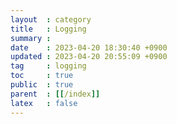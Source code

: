 ```yaml
---
layout  : category
title   : Logging
summary : 
date    : 2023-04-20 18:30:40 +0900
updated : 2023-04-20 20:55:09 +0900
tag     : logging
toc     : true
public  : true
parent  : [[/index]]
latex   : false
---
```




